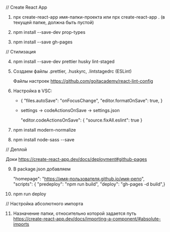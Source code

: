 // Create React App

1. npx create-react-app имя-папки-проекта или npx create-react-app . (в текущей
   папке, должна быть пустой)
2. npm install --save-dev prop-types

3. npm install --save gh-pages

// Стилизация

4. npm install --save-dev prettier husky lint-staged
5. Cоздаем файлы .prettier, .huskyrc, .lintstagedrc (ESLint)

   Файлы настроек https://github.com/goitacademy/react-lint-config

6. Настройка в VSC:

   - { "files.autoSave": "onFocusChange", "editor.formatOnSave": true, }

   - settings -> codeActionsOnSave -> settings.json

     "editor.codeActionsOnSave": { "source.fixAll.eslint": true }

7. npm install modern-normalize
8. npm install node-sass --save

// Деплой

Доки https://create-react-app.dev/docs/deployment#github-pages

9. В package.json добавляем

   "homepage": "https://имя-пользователя.github.io/имя-репо", "scripts": {
   "predeploy": "npm run build", "deploy": "gh-pages -d build",}

10. npm run deploy

// Настройка абсолютного импорта

11. Назначение папки, относительно которой задается путь
    https://create-react-app.dev/docs/importing-a-component/#absolute-imports
